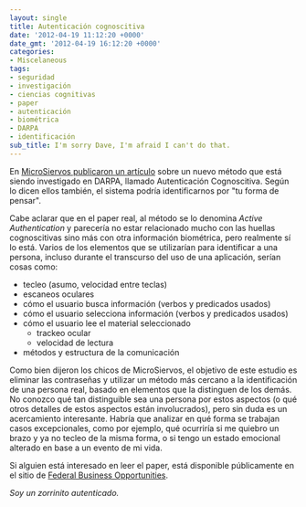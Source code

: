 ```yaml
---
layout: single
title: Autenticación cognoscitiva
date: '2012-04-19 11:12:20 +0000'
date_gmt: '2012-04-19 16:12:20 +0000'
categories:
- Miscelaneous
tags:
- seguridad
- investigación
- ciencias cognitivas
- paper
- autenticación
- biométrica
- DARPA
- identificación
sub_title: I'm sorry Dave, I'm afraid I can't do that.
---
```


En [MicroSiervos publicaron un artículo](http://www.microsiervos.com/archivo//adios-a-las-contrasenas-la-autenticacion-cognoscitiva-te-identifica-por-tu-forma-de-pensar.html) sobre un nuevo método que está siendo investigado en DARPA, llamado Autenticación Cognoscitiva. Según lo dicen ellos también, el sistema podría identificarnos por "tu forma de pensar".

Cabe aclarar que en el paper real, al método se lo denomina _Active Authentication_ y parecería no estar relacionado mucho con las huellas cognoscitivas sino más con otra información biométrica, pero realmente sí lo está. Varios de los elementos que se utilizarían para identificar a una persona, incluso durante el transcurso del uso de una aplicación, serían cosas como:

- tecleo (asumo, velocidad entre teclas)
- escaneos oculares
- cómo el usuario busca información (verbos y predicados usados)
- cómo el usuario selecciona información (verbos y predicados usados)
- cómo el usuario lee el material seleccionado
  - trackeo ocular
  - velocidad de lectura
- métodos y estructura de la comunicación

Como bien dijeron los chicos de MicroSiervos, el objetivo de este estudio es eliminar las contraseñas y utilizar un método más cercano a la identificación de una persona real, basado en elementos que la distinguen de los demás. No conozco qué tan distinguible sea una persona por estos aspectos (o qué otros detalles de estos aspectos están involucrados), pero sin duda es un acercamiento interesante. Habría que analizar en qué forma se trabajan casos excepcionales, como por ejemplo, qué ocurriría si me quiebro un brazo y ya no tecleo de la misma forma, o si tengo un estado emocional alterado en base a un evento de mi vida.

Si alguien está interesado en leer el paper, está disponible públicamente en el sitio de [Federal Business Opportunities](https://www.fbo.gov/index?s=opportunity&amp;mode=form&amp;id=093ec9cdad8d8dc49e08855eae680084&amp;tab=core&amp;_cview=1).

_Soy un zorrinito autenticado._
